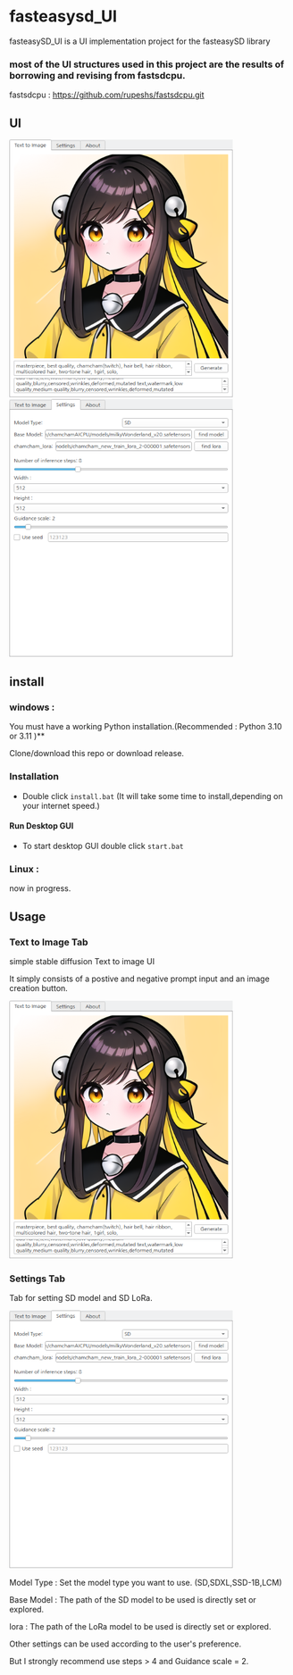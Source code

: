 # fasteasysd_UI

fasteasySD_UI is a UI implementation project for the fasteasySD library 

### most of the UI structures used in this project are the results of borrowing and revising from fastsdcpu.

fastsdcpu : https://github.com/rupeshs/fastsdcpu.git

## UI 

<img src="md_img/gui1.png" width="400px"> <img src="md_img/gui2.png" width="400px">

## install

### windows :

You must have a working Python installation.(Recommended : Python 3.10 or 3.11 )**

Clone/download this repo or download release.

### Installation

 - Double click `install.bat`  (It will take some time to install,depending on your internet speed.)

#### Run Desktop GUI
- To start desktop GUI double click `start.bat`

### Linux :

now in progress.

## Usage

### Text to Image Tab

simple stable diffusion Text to image UI

It simply consists of a postive and negative prompt input and an image creation button.

<img src="md_img/gui1.png" width="400px">

### Settings Tab

Tab for setting SD model and SD LoRa.

<img src="md_img/gui2.png" width="400px">

Model Type : Set the model type you want to use. (SD,SDXL,SSD-1B,LCM)

Base Model : The path of the SD model to be used is directly set or explored.

lora : The path of the LoRa model to be used is directly set or explored.

Other settings can be used according to the user's preference.

But I strongly recommend use steps > 4 and Guidance scale = 2.

